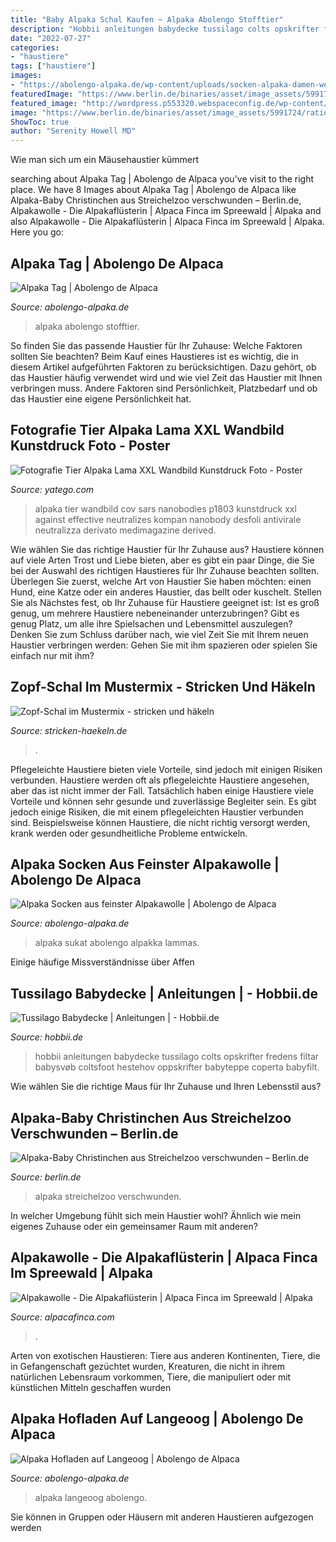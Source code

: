 ```yaml
---
title: "Baby Alpaka Schal Kaufen ~ Alpaka Abolengo Stofftier"
description: "Hobbii anleitungen babydecke tussilago colts opskrifter fredens filtar babysvøb coltsfoot hestehov oppskrifter babyteppe coperta babyfilt"
date: "2022-07-27"
categories:
- "haustiere"
tags: ["haustiere"]
images:
- "https://abolengo-alpaka.de/wp-content/uploads/socken-alpaka-damen-weiss-grau-zweifarbig-e1567805340518.jpg"
featuredImage: "https://www.berlin.de/binaries/asset/image_assets/5991724/ratio_4_3/1574949950/800x600/"
featured_image: "http://wordpress.p553320.webspaceconfig.de/wp-content/uploads/2020/05/stricken-haekeln_emf-zopf-schal-im-mustermix_01.jpg"
image: "https://www.berlin.de/binaries/asset/image_assets/5991724/ratio_4_3/1574949950/800x600/"
ShowToc: true
author: "Serenity Howell MD"
---
```



Wie man sich um ein Mäusehaustier kümmert

	

		
searching about Alpaka Tag | Abolengo de Alpaca you've visit to the right place. We have 8 Images about Alpaka Tag | Abolengo de Alpaca like Alpaka-Baby Christinchen aus Streichelzoo verschwunden – Berlin.de, Alpakawolle - Die Alpakaflüsterin | Alpaca Finca im Spreewald | Alpaka and also Alpakawolle - Die Alpakaflüsterin | Alpaca Finca im Spreewald | Alpaka. Here you go:
		
    
## Alpaka Tag | Abolengo De Alpaca

<img loading=lazy src="https://abolengo-alpaka.de/wp-content/uploads/alpaka-gutschein-erlebnis-wandern-300x213.jpg" onerror="this.onerror=null;this.src='https://tse4.mm.bing.net/th?id=OIP.gO50LjiVp67-_6zaKB_PMgAAAA&amp;pid=15.1';" alt="Alpaka Tag | Abolengo de Alpaca">

_Source: abolengo-alpaka.de_

>alpaka abolengo stofftier. 

	

So finden Sie das passende Haustier für Ihr Zuhause: Welche Faktoren sollten Sie beachten?
Beim Kauf eines Haustieres ist es wichtig, die in diesem Artikel aufgeführten Faktoren zu berücksichtigen. Dazu gehört, ob das Haustier häufig verwendet wird und wie viel Zeit das Haustier mit Ihnen verbringen muss. Andere Faktoren sind Persönlichkeit, Platzbedarf und ob das Haustier eine eigene Persönlichkeit hat.

    
## Fotografie Tier Alpaka Lama XXL Wandbild Kunstdruck Foto - Poster

<img loading=lazy src="https://picture.yatego.com/images/5bec4787bb8692.7/big_c27460901a748ae60f552e70af49f1bb-kqh/fotografie-tier-alpaka-lama-xxl-wandbild-kunstdruck-foto---poster--p1803.jpg" onerror="this.onerror=null;this.src='https://tse2.mm.bing.net/th?id=OIP.48L6FcwgF3cPcgf7Njgp8wHaE8&amp;pid=15.1';" alt="Fotografie Tier Alpaka Lama XXL Wandbild Kunstdruck Foto - Poster">

_Source: yatego.com_

>alpaka tier wandbild cov sars nanobodies p1803 kunstdruck xxl against effective neutralizes kompan nanobody desfoli antivirale neutralizza derivato medimagazine derived. 

	

Wie wählen Sie das richtige Haustier für Ihr Zuhause aus?
Haustiere können auf viele Arten Trost und Liebe bieten, aber es gibt ein paar Dinge, die Sie bei der Auswahl des richtigen Haustieres für Ihr Zuhause beachten sollten. Überlegen Sie zuerst, welche Art von Haustier Sie haben möchten: einen Hund, eine Katze oder ein anderes Haustier, das bellt oder kuschelt. Stellen Sie als Nächstes fest, ob Ihr Zuhause für Haustiere geeignet ist: Ist es groß genug, um mehrere Haustiere nebeneinander unterzubringen? Gibt es genug Platz, um alle ihre Spielsachen und Lebensmittel auszulegen? Denken Sie zum Schluss darüber nach, wie viel Zeit Sie mit Ihrem neuen Haustier verbringen werden: Gehen Sie mit ihm spazieren oder spielen Sie einfach nur mit ihm?

    
## Zopf-Schal Im Mustermix - Stricken Und Häkeln

<img loading=lazy src="http://wordpress.p553320.webspaceconfig.de/wp-content/uploads/2020/05/stricken-haekeln_emf-zopf-schal-im-mustermix_01.jpg" onerror="this.onerror=null;this.src='https://tse1.mm.bing.net/th?id=OIP.8oJMXTp5gNjdLRLznTXSzgHaFH&amp;pid=15.1';" alt="Zopf-Schal im Mustermix - stricken und häkeln">

_Source: stricken-haekeln.de_

>. 

	

Pflegeleichte Haustiere bieten viele Vorteile, sind jedoch mit einigen Risiken verbunden.
Haustiere werden oft als pflegeleichte Haustiere angesehen, aber das ist nicht immer der Fall. Tatsächlich haben einige Haustiere viele Vorteile und können sehr gesunde und zuverlässige Begleiter sein. Es gibt jedoch einige Risiken, die mit einem pflegeleichten Haustier verbunden sind. Beispielsweise können Haustiere, die nicht richtig versorgt werden, krank werden oder gesundheitliche Probleme entwickeln.

    
## Alpaka Socken Aus Feinster Alpakawolle | Abolengo De Alpaca

<img loading=lazy src="https://abolengo-alpaka.de/wp-content/uploads/socken-alpaka-damen-weiss-grau-zweifarbig-e1567805340518.jpg" onerror="this.onerror=null;this.src='https://tse3.mm.bing.net/th?id=OIP.sZmGiyfG-WeBRCXCDaOgCwHaE8&amp;pid=15.1';" alt="Alpaka Socken aus feinster Alpakawolle | Abolengo de Alpaca">

_Source: abolengo-alpaka.de_

>alpaka sukat abolengo alpakka lammas. 

	

Einige häufige Missverständnisse über Affen

    
## Tussilago Babydecke | Anleitungen | - Hobbii.de

<img loading=lazy src="http://d2tk9av7ph0ga6.cloudfront.net/image/catalog/2019/flfod-1-675x675.jpg" onerror="this.onerror=null;this.src='https://tse4.mm.bing.net/th?id=OIP.xT2aDuRjZNlC3340HD7C9AHaHa&amp;pid=15.1';" alt="Tussilago Babydecke | Anleitungen | - Hobbii.de">

_Source: hobbii.de_

>hobbii anleitungen babydecke tussilago colts opskrifter fredens filtar babysvøb coltsfoot hestehov oppskrifter babyteppe coperta babyfilt. 

	

Wie wählen Sie die richtige Maus für Ihr Zuhause und Ihren Lebensstil aus?

    
## Alpaka-Baby Christinchen Aus Streichelzoo Verschwunden – Berlin.de

<img loading=lazy src="https://www.berlin.de/binaries/asset/image_assets/5991724/ratio_4_3/1574949950/800x600/" onerror="this.onerror=null;this.src='https://tse1.mm.bing.net/th?id=OIP.tQUURgZHdnglZ5721CkEaQHaFj&amp;pid=15.1';" alt="Alpaka-Baby Christinchen aus Streichelzoo verschwunden – Berlin.de">

_Source: berlin.de_

>alpaka streichelzoo verschwunden. 

	

In welcher Umgebung fühlt sich mein Haustier wohl? Ähnlich wie mein eigenes Zuhause oder ein gemeinsamer Raum mit anderen?

    
## Alpakawolle - Die Alpakaflüsterin | Alpaca Finca Im Spreewald | Alpaka

<img loading=lazy src="https://image.jimcdn.com/app/cms/image/transf/dimension=1820x1280:format=jpg/path/sbb08d506d5a16e04/image/i0885fc83b40487d2/version/1542665424/image.jpg" onerror="this.onerror=null;this.src='https://tse3.mm.bing.net/th?id=OIP.5NrPcp5_xcPIbTbrqHNpMwHaE6&amp;pid=15.1';" alt="Alpakawolle - Die Alpakaflüsterin | Alpaca Finca im Spreewald | Alpaka">

_Source: alpacafinca.com_

>. 

	

Arten von exotischen Haustieren: Tiere aus anderen Kontinenten, Tiere, die in Gefangenschaft gezüchtet wurden, Kreaturen, die nicht in ihrem natürlichen Lebensraum vorkommen, Tiere, die manipuliert oder mit künstlichen Mitteln geschaffen wurden

    
## Alpaka Hofladen Auf Langeoog | Abolengo De Alpaca

<img loading=lazy src="https://abolengo-alpaka.de/wp-content/uploads/alpaka-langeoog.jpg" onerror="this.onerror=null;this.src='https://tse3.mm.bing.net/th?id=OIP.4bt_b1Urae1dtqEazVlqiQHaHa&amp;pid=15.1';" alt="Alpaka Hofladen auf Langeoog | Abolengo de Alpaca">

_Source: abolengo-alpaka.de_

>alpaka langeoog abolengo. 

	

Sie können in Gruppen oder Häusern mit anderen Haustieren aufgezogen werden

